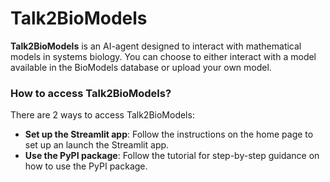 # Talk2BioModels

**Talk2BioModels** is an AI-agent designed to interact with mathematical models in systems biology. You can choose to either interact with a model available in the BioModels database or upload your own model.



### How to access Talk2BioModels?

There are 2 ways to access Talk2BioModels:

- **Set up the Streamlit app**: Follow the instructions on the home page to set up an launch the Streamlit app.
- **Use the PyPI package**: Follow the tutorial for step-by-step guidance on how to use the PyPI package.

